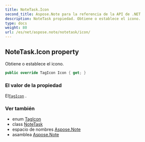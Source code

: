 ```yaml
---
title: NoteTask.Icon
second_title: Aspose.Note para la referencia de la API de .NET
description: NoteTask propiedad. Obtiene o establece el icono.
type: docs
weight: 80
url: /es/net/aspose.note/notetask/icon/
---
```

## NoteTask.Icon property

Obtiene o establece el icono.

```csharp
public override TagIcon Icon { get; }
```

### El valor de la propiedad

El[`TagIcon`](../../tagicon/) .

### Ver también

* enum [TagIcon](../../tagicon/)
* class [NoteTask](../)
* espacio de nombres [Aspose.Note](../../notetask/)
* asamblea [Aspose.Note](../../../)


